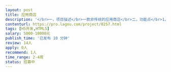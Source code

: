 ```yaml
---                
layout: post       
title: 应用商店           
description: '</br>一，项目描述</br>一款非传统的应用商店</br>二，功能点</br>1，支持app分类下载</br>2，快讯</br>3，评测，投票</br>4，排行</br>三，类似产品</br>豌豆荚</br>四，人员要求</br>原生，混合开发和H5均可。</br>时间一定要充裕，技术过硬，对应用市场了解。最好对数字货币也了解。</br>如果是团队更好，可以产品UI开发一起做，能力强的个人全包也OK。</br>善于沟通，善于沟通，善于沟通！</br>五，时间要求</br>在本月上线，随后可长期维护合作。</br>'     
contenturl: https://pro.lagou.com/project/8257.html      
tags: [H5开发,HTML5]            
salary: 5000-10000元          
publish_time: '已发布 10 分钟'         
review: 14人                   
apply: 0人                   
recommend: 1人                   
time_range: 2-4周              
status: 招募中                  
---                 
```

